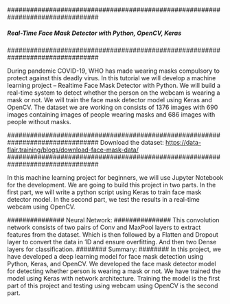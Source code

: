 ################################################################################
##### Real-Time Face Mask Detector with Python, OpenCV, Keras  #################
################################################################################

During pandemic COVID-19, WHO has made wearing masks compulsory to protect against this deadly virus.
In this tutorial we will develop a machine learning project – Realtime Face Mask Detector with Python.
We will build a real-time system to detect whether the person on the webcam is wearing a mask or not.
We will train the face mask detector model using Keras and OpenCV.
The dataset we are working on consists of 1376 images with 690 images containing images of people wearing
masks and 686 images with people without masks.

################################################################################
Download the dataset: https://data-flair.training/blogs/download-face-mask-data/
################################################################################

In this machine learning project for beginners, we will use Jupyter Notebook for the development.
We are going to build this project in two parts. In the first part, we will write a python script using
Keras to train face mask detector model.
In the second part, we test the results in a real-time webcam using OpenCV.

###############
Neural Network:
###############
          This convolution network consists of two pairs of Conv and MaxPool layers to extract features from the dataset.
          Which is then followed by a Flatten and Dropout layer to convert the data in 1D and ensure overfitting.
          And then two Dense layers for classification.
########
Summary:
########
          In this project, we have developed a deep learning model for face mask detection using Python, Keras, and OpenCV.
          We developed the face mask detector model for detecting whether person is wearing a mask or not.
          We have trained the model using Keras with network architecture. Training the model is the first part of this
          project and testing using webcam using OpenCV is the second part.
